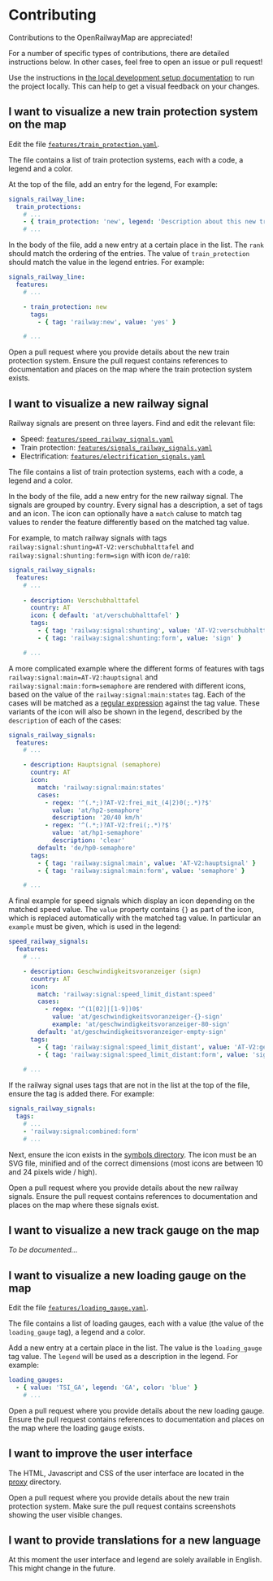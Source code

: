 # Contributing

Contributions to the OpenRailwayMap are appreciated!

For a number of specific types of contributions, there are detailed instructions below. In other cases, feel free to open an issue or pull request!

Use the instructions in [the local development setup documentation](SETUP.md) to run the project locally. This can help to get a visual feedback on your changes.

## I want to visualize a new train protection system on the map

Edit the file [`features/train_protection.yaml`](https://github.com/hiddewie/OpenRailwayMap-vector/edit/master/features/train_protection.yaml).

The file contains a list of train protection systems, each with a code, a legend and a color.

At the top of the file, add an entry for the legend, For example:
```yaml
signals_railway_line:
  train_protections:
    # ...
    - { train_protection: 'new', legend: 'Description about this new train protection system', color: '#abc123' }
    # ...
```

In the body of the file, add a new entry at a certain place in the list. The `rank` should match the ordering of the entries. The value of `train_protection` should match the value in the legend entries. For example:
```yaml
signals_railway_line:
  features:
    # ...

    - train_protection: new
      tags:
        - { tag: 'railway:new', value: 'yes' }

    # ...
```

Open a pull request where you provide details about the new train protection system. Ensure the pull request contains references to documentation and places on the map where the train protection system exists.

## I want to visualize a new railway signal

Railway signals are present on three layers. Find and edit the relevant file:
- Speed: [`features/speed_railway_signals.yaml`](https://github.com/hiddewie/OpenRailwayMap-vector/edit/master/features/speed_railway_signals.yaml)
- Train protection: [`features/signals_railway_signals.yaml`](https://github.com/hiddewie/OpenRailwayMap-vector/edit/master/features/signals_railway_signals.yaml)
- Electrification: [`features/electrification_signals.yaml`](https://github.com/hiddewie/OpenRailwayMap-vector/edit/master/features/electrification_signals.yaml)

The file contains a list of train protection systems, each with a code, a legend and a color.

In the body of the file, add a new entry for the new railway signal. The signals are grouped by country. Every signal has a description, a set of tags and an icon. The icon can optionally have a `match` caluse to match tag values to render the feature differently based on the matched tag value. 

For example, to match railway signals with tags `railway:signal:shunting=AT-V2:verschubhalttafel` and `railway:signal:shunting:form=sign` with icon `de/ra10`:
```yaml
signals_railway_signals:
  features:
    # ...
    
    - description: Verschubhalttafel
      country: AT
      icon: { default: 'at/verschubhalttafel' }
      tags:
        - { tag: 'railway:signal:shunting', value: 'AT-V2:verschubhalttafel' }
        - { tag: 'railway:signal:shunting:form', value: 'sign' }

    # ...
```

A more complicated example where the different forms of features with tags `railway:signal:main=AT-V2:hauptsignal` and `railway:signal:main:form=semaphore` are rendered with different icons, based on the value of the `railway:signal:main:states` tag. Each of the cases will be matched as a [regular expression](https://www.postgresql.org/docs/current/functions-matching.html#FUNCTIONS-POSIX-REGEXP) against the tag value. These variants of the icon will also be shown in the legend, described by the `description` of each of the cases: 
```yaml
signals_railway_signals:
  features:
    # ...

    - description: Hauptsignal (semaphore)
      country: AT
      icon:
        match: 'railway:signal:main:states'
        cases:
          - regex: '^(.*;)?AT-V2:frei_mit_(4|2)0(;.*)?$'
            value: 'at/hp2-semaphore'
            description: '20/40 km/h'
          - regex: '^(.*;)?AT-V2:frei(;.*)?$'
            value: 'at/hp1-semaphore'
            description: 'clear'
        default: 'de/hp0-semaphore'
      tags:
        - { tag: 'railway:signal:main', value: 'AT-V2:hauptsignal' }
        - { tag: 'railway:signal:main:form', value: 'semaphore' }

    # ...
```

A final example for speed signals which display an icon depending on the matched speed value. The `value` property contains `{}` as part of the icon, which is replaced automatically with the matched tag value. In particular an `example` must be given, which is used in the legend:

```yaml
speed_railway_signals:
  features:
    # ...

    - description: Geschwindigkeitsvoranzeiger (sign)
      country: AT
      icon:
        match: 'railway:signal:speed_limit_distant:speed'
        cases:
          - regex: '^(1[02]|[1-9])0$'
            value: 'at/geschwindigkeitsvoranzeiger-{}-sign'
            example: 'at/geschwindigkeitsvoranzeiger-80-sign'
        default: 'at/geschwindigkeitsvoranzeiger-empty-sign'
      tags:
        - { tag: 'railway:signal:speed_limit_distant', value: 'AT-V2:geschwindigkeitsvoranzeiger' }
        - { tag: 'railway:signal:speed_limit_distant:form', value: 'sign' }
    
    # ...
```

If the railway signal uses tags that are not in the list at the top of the file, ensure the tag is added there. For example:
```yaml
signals_railway_signals:
  tags:
    # ...
    - 'railway:signal:combined:form'
    # ...
```

Next, ensure the icon exists in the [symbols directory](https://github.com/hiddewie/OpenRailwayMap-vector/tree/master/symbols). The icon must be an SVG file, minified and of the correct dimensions (most icons are between 10 and 24 pixels wide / high).

Open a pull request where you provide details about the new railway signals. Ensure the pull request contains references to documentation and places on the map where these signals exist.

## I want to visualize a new track gauge on the map

*To be documented...*

## I want to visualize a new loading gauge on the map

Edit the file [`features/loading_gauge.yaml`](https://github.com/hiddewie/OpenRailwayMap-vector/edit/master/features/loading_gauge.yaml).

The file contains a list of loading gauges, each with a value (the value of the `loading_gauge` tag), a legend and a color.

Add a new entry at a certain place in the list. The value is the `loading_gauge` tag value. The `legend` will be used as a description in the legend. For example:
```yaml
loading_gauges:
  - { value: 'TSI_GA', legend: 'GA', color: 'blue' }
    # ...
```

Open a pull request where you provide details about the new loading gauge. Ensure the pull request contains references to documentation and places on the map where the loading gauge exists.

## I want to improve the user interface

The HTML, Javascript and CSS of the user interface are located in the [proxy](https://github.com/hiddewie/OpenRailwayMap-vector/tree/master/proxy) directory.

Open a pull request where you provide details about the new train protection system. Make sure the pull request contains screenshots showing the user visible changes.

## I want to provide translations for a new language 

At this moment the user interface and legend are solely available in English. This might change in the future.
